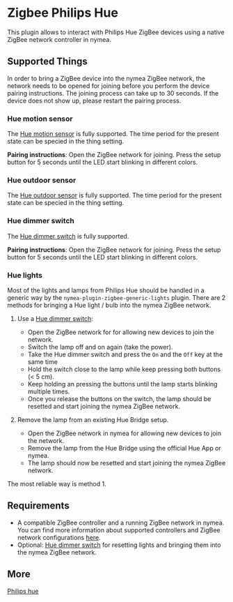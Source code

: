 # Zigbee Philips Hue

This plugin allows to interact with Philips Hue ZigBee devices using a native ZigBee network controller in nymea.

## Supported Things

In order to bring a ZigBee device into the nymea ZigBee network, the network needs to be opened for joining before you perform the device pairing instructions. The joining process can take up to 30 seconds. If the device does not show up, please restart the pairing process.

### Hue motion sensor

The [Hue motion sensor](https://www.philips-hue.com/en-us/p/hue-motion-sensor/046677473389) is fully supported. The time period for the present state can be specied in the thing setting.

**Pairing instructions**: Open the ZigBee network for joining. Press the setup button for 5 seconds until the LED start blinking in different colors.


### Hue outdoor sensor
The [Hue outdoor sensor](https://www.philips-hue.com/en-us/p/hue-outdoor-sensor/046677541736) is fully supported. The time period for the present state can be specied in the thing setting.


### Hue dimmer switch

The [Hue dimmer switch](https://www.philips-hue.com/en-us/p/hue-dimmer-switch/046677473372) is fully supported.

**Pairing instructions**: Open the ZigBee network for joining. Press the setup button for 5 seconds until the LED start blinking in different colors.

### Hue lights

Most of the lights and lamps from Philips Hue should be handled in a generic way by the `nymea-plugin-zigbee-generic-lights` plugin. There are 2 methods for bringing a Hue light / bulb into the nymea ZigBee network.

1. Use a [Hue dimmer switch](https://www.philips-hue.com/en-us/p/hue-dimmer-switch/046677473372):

    * Open the ZigBee network for for allowing new devices to join the network.
    * Switch the lamp off and on again (take the power).
    * Take the Hue dimmer switch and press the `On` and the `Off` key at the same time
    * Hold the switch close to the lamp while keep pressing both buttons (< 5 cm).
    * Keep holding an pressing the buttons until the lamp starts blinking multiple times.
    * Once you release the buttons on the switch, the lamp should be resetted and start joining the nymea ZigBee network.

2. Remove the lamp from an existing Hue Bridge setup.

    * Open the ZigBee network in nymea for allowing new devices to join the network.
    * Remove the lamp from the Hue Bridge using the official Hue App or nymea.
    * The lamp should now be resetted and start joining the nymea ZigBee network.

The most reliable way is method 1.

## Requirements

* A compatible ZigBee controller and a running ZigBee network in nymea. You can find more information about supported controllers and ZigBee network configurations [here](https://nymea.io/documentation/users/usage/configuration#zigbee).
* Optional: [Hue dimmer switch](https://www.philips-hue.com/en-us/p/hue-dimmer-switch/046677473372) for resetting lights and bringing them into the nymea ZigBee network.

## More

 [Philips hue](http://www2.meethue.com/) 
